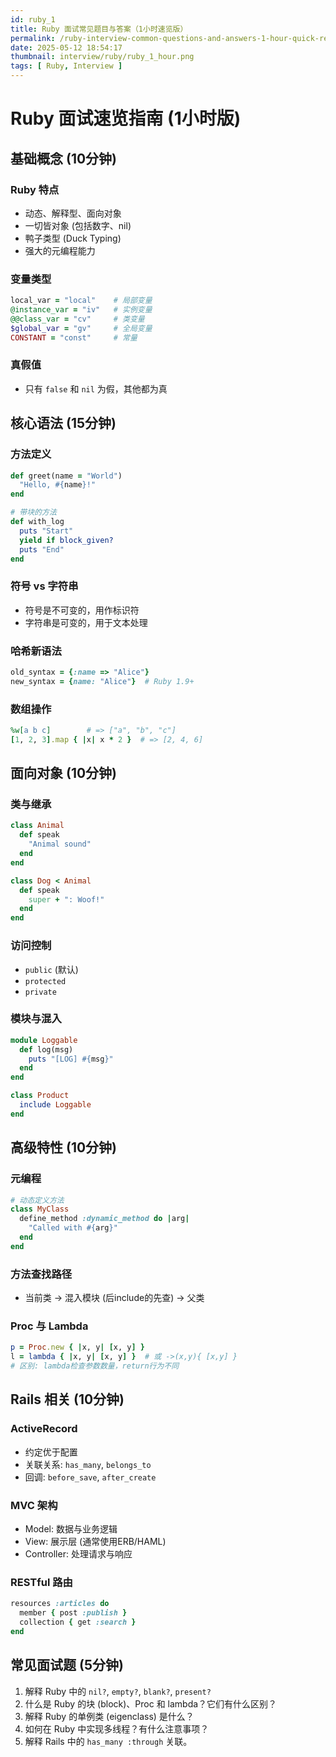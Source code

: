 ```yaml
---
id: ruby_1
title: Ruby 面试常见题目与答案（1小时速览版）
permalink: /ruby-interview-common-questions-and-answers-1-hour-quick-review
date: 2025-05-12 18:54:17
thumbnail: interview/ruby/ruby_1_hour.png
tags: [ Ruby, Interview ]
---
```


# Ruby 面试速览指南 (1小时版)

## 基础概念 (10分钟)

### Ruby 特点
- 动态、解释型、面向对象
- 一切皆对象 (包括数字、nil)
- 鸭子类型 (Duck Typing)
- 强大的元编程能力

### 变量类型
```ruby
local_var = "local"    # 局部变量
@instance_var = "iv"   # 实例变量
@@class_var = "cv"     # 类变量
$global_var = "gv"     # 全局变量
CONSTANT = "const"     # 常量
```

### 真假值
- 只有 `false` 和 `nil` 为假，其他都为真

## 核心语法 (15分钟)

### 方法定义
```ruby
def greet(name = "World")
  "Hello, #{name}!"
end

# 带块的方法
def with_log
  puts "Start"
  yield if block_given?
  puts "End"
end
```

### 符号 vs 字符串
- 符号是不可变的，用作标识符
- 字符串是可变的，用于文本处理

### 哈希新语法
```ruby
old_syntax = {:name => "Alice"}
new_syntax = {name: "Alice"}  # Ruby 1.9+
```

### 数组操作
```ruby
%w[a b c]        # => ["a", "b", "c"]
[1, 2, 3].map { |x| x * 2 }  # => [2, 4, 6]
```

## 面向对象 (10分钟)

### 类与继承
```ruby
class Animal
  def speak
    "Animal sound"
  end
end

class Dog < Animal
  def speak
    super + ": Woof!"
  end
end
```

### 访问控制
- `public` (默认)
- `protected`
- `private`

### 模块与混入
```ruby
module Loggable
  def log(msg)
    puts "[LOG] #{msg}"
  end
end

class Product
  include Loggable
end
```

## 高级特性 (10分钟)

### 元编程
```ruby
# 动态定义方法
class MyClass
  define_method :dynamic_method do |arg|
    "Called with #{arg}"
  end
end
```

### 方法查找路径
- 当前类 → 混入模块 (后include的先查) → 父类

### Proc 与 Lambda
```ruby
p = Proc.new { |x, y| [x, y] }
l = lambda { |x, y| [x, y] }  # 或 ->(x,y){ [x,y] }
# 区别: lambda检查参数数量，return行为不同
```

## Rails 相关 (10分钟)

### ActiveRecord
- 约定优于配置
- 关联关系: `has_many`, `belongs_to`
- 回调: `before_save`, `after_create`

### MVC 架构
- Model: 数据与业务逻辑
- View: 展示层 (通常使用ERB/HAML)
- Controller: 处理请求与响应

### RESTful 路由
```ruby
resources :articles do
  member { post :publish }
  collection { get :search }
end
```

## 常见面试题 (5分钟)
1. 解释 Ruby 中的 `nil?`, `empty?`, `blank?`, `present?`
2. 什么是 Ruby 的块 (block)、Proc 和 lambda？它们有什么区别？
3. 解释 Ruby 的单例类 (eigenclass) 是什么？
4. 如何在 Ruby 中实现多线程？有什么注意事项？
5. 解释 Rails 中的 `has_many :through` 关联。
